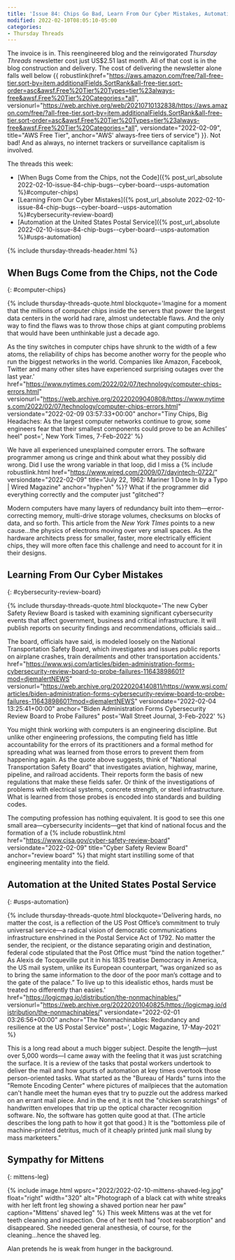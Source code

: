 ```yaml
---
title: 'Issue 84: Chips Go Bad, Learn From Our Cyber Mistakes, Automation at the USPS'
modified: 2022-02-10T08:05:10-05:00
categories:
- Thursday Threads
---
```

The invoice is in. 
This reengineered blog and the reinvigorated <i>Thursday Threads</i> newsletter cost just US$2.51 last month.
All of that cost is in the blog construction and delivery. 
The cost of delivering the newsletter alone falls well below {{ robustlink(href="https://aws.amazon.com/free/?all-free-tier.sort-by=item.additionalFields.SortRank&all-free-tier.sort-order=asc&awsf.Free%20Tier%20Types=tier%23always-free&awsf.Free%20Tier%20Categories=*all", versionurl="https://web.archive.org/web/20210710132838/https://aws.amazon.com/free/?all-free-tier.sort-by=item.additionalFields.SortRank&all-free-tier.sort-order=asc&awsf.Free%20Tier%20Types=tier%23always-free&awsf.Free%20Tier%20Categories=*all", versiondate="2022-02-09", title="AWS Free Tier", anchor="AWS' always-free tiers of service") }}. 
Not bad!
And as always, no internet trackers or surveillance capitalism is involved.

The threads this week:

* [When Bugs Come from the Chips, not the Code]({% post_url_absolute 2022-02-10-issue-84-chip-bugs--cyber-board--usps-automation %}#computer-chips)
* [Learning From Our Cyber Mistakes]({% post_url_absolute 2022-02-10-issue-84-chip-bugs--cyber-board--usps-automation %}#cybersecurity-review-board)
* [Automation at the United States Postal Service]({% post_url_absolute 2022-02-10-issue-84-chip-bugs--cyber-board--usps-automation %}#usps-automation)

{% include thursday-threads-header.html %}


## When Bugs Come from the Chips, not the Code
{: #computer-chips}


{% include thursday-threads-quote.html
blockquote='Imagine for a moment that the millions of computer chips inside the servers that power the largest data centers in the world had rare, almost undetectable flaws. And the only way to find the flaws was to throw those chips at giant computing problems that would have been unthinkable just a decade ago.

As the tiny switches in computer chips have shrunk to the width of a few atoms, the reliability of chips has become another worry for the people who run the biggest networks in the world. Companies like Amazon, Facebook, Twitter and many other sites have experienced surprising outages over the last year.'
href="https://www.nytimes.com/2022/02/07/technology/computer-chips-errors.html"
versionurl="https://web.archive.org/20220209040808/https://www.nytimes.com/2022/02/07/technology/computer-chips-errors.html"
versiondate="2022-02-09 03:57:33+00:00"
anchor="Tiny Chips, Big Headaches: As the largest computer networks continue to grow, some engineers fear that their smallest components could prove to be an Achilles’ heel"
post=', New York Times, 7-Feb-2022'
%}

We have all experienced unexplained computer errors. 
The software programmer among us cringe and think about what they possibly did wrong. 
Did I use the wrong variable in that loop, did I miss a {% include robustlink.html href="https://www.wired.com/2009/07/dayintech-0722/" versiondate="2022-02-09" title="July 22, 1962: Mariner 1 Done In by a Typo | Wired Magazine" anchor="hyphen" %}?
What if the programmer did everything correctly and the computer just "glitched"?

Modern computers have many layers of redundancy built into them—error-correcting memory, multi-drive storage volumes, checksums on blocks of data, and so forth. 
This article from the _New York TImes_ points to a new cause...the physics of electrons moving over very small spaces. 
As the hardware architects press for smaller, faster, more electrically efficient chips, they will more often face this challenge and need to account for it in their designs.


## Learning From Our Cyber Mistakes
{: #cybersecurity-review-board}

{% include thursday-threads-quote.html
blockquote='The new Cyber Safety Review Board is tasked with examining significant cybersecurity events that affect government, business and critical infrastructure. It will publish reports on security findings and recommendations, officials said...

The board, officials have said, is modeled loosely on the National Transportation Safety Board, which investigates and issues public reports on airplane crashes, train derailments and other transportation accidents.'
href="https://www.wsj.com/articles/biden-administration-forms-cybersecurity-review-board-to-probe-failures-11643898601?mod=djemalertNEWS"
versionurl="https://web.archive.org/20220204140811/https://www.wsj.com/articles/biden-administration-forms-cybersecurity-review-board-to-probe-failures-11643898601?mod=djemalertNEWS"
versiondate="2022-02-04 13:25:41+00:00"
anchor="Biden Administration Forms Cybersecurity Review Board to Probe Failures"
post='Wall Street Journal, 3-Feb-2022'
%}

You might think working with computers is an engineering discipline. 
But unlike other engineering professions, the computing field has little accountability for the errors of its practitioners and a formal method for spreading what was learned from those errors to prevent them from happening again. 
As the quote above suggests, think of "National Transportation Safety Board" that investigates aviation, highway, marine, pipeline, and railroad accidents. 
Their reports form the basis of new regulations that make these fields safer. 
Or think of the investigations of problems with electrical systems, concrete strength, or steel infrastructure. 
What is learned from those probes is encoded into standards and building codes. 

The computing profession has nothing equivalent. 
It is good to see this one small area—cybersecurity incidents—get that kind of national focus and the formation of a {% include robustlink.html href="https://www.cisa.gov/cyber-safety-review-board" versiondate="2022-02-09" title="Cyber Safety Review Board" anchor="review board" %} that might start instilling some of that engineering mentality into the field.


## Automation at the United States Postal Service
{: #usps-automation}

{% include thursday-threads-quote.html
blockquote='Delivering hards, no matter the cost, is a reflection of the US Post Office’s commitment to truly universal service—a radical vision of democratic communications infrastructure enshrined in the Postal Service Act of 1792. No matter the sender, the recipient, or the distance separating origin and destination, federal code stipulated that the Post Office must “bind the nation together.” As Alexis de Tocqueville put it in his 1835 treatise Democracy in America, the US mail system, unlike its European counterpart, “was organized so as to bring the same information to the door of the poor man’s cottage and to the gate of the palace.” To live up to this idealistic ethos, hards must be treated no differently than easies.'
href="https://logicmag.io/distribution/the-nonmachinables/"
versionurl="https://web.archive.org/20220201040825/https://logicmag.io/distribution/the-nonmachinables/"
versiondate="2022-02-01 03:26:56+00:00"
anchor="The Nonmachinables: Redundancy and resilience at the US Postal Service"
post=', Logic Magazine, 17-May-2021'
%}

This is a long read about a much bigger subject. 
Despite the length—just over 5,000 words—I came away with the feeling that it was just scratching the surface. 
It is a review of the tasks that postal workers undertook to deliver the mail and how spurts of automation at key times overtook those person-oriented tasks. 
What started as the "Bureau of Hards" turns into the "Remote Encoding Center" where pictures of mailpieces that the automation can't handle meet the human eyes that try to puzzle out the address marked on an errant mail piece.
And in the end, it is not the "chicken scratchings" of handwritten envelopes that trip up the optical character recognition software. 
No, the software has gotten quite good at that. (The article describes the long path to how it got that good.)
It is the "bottomless pile of machine-printed detritus, much of it cheaply printed junk mail slung by mass marketeers."

## Sympathy for Mittens
{: mittens-leg}

{% include image.html wpsrc="2022/2022-02-10-mittens-shaved-leg.jpg" float="right" width="320" alt="Photograph of a black cat with white streaks with her left front leg showing a shaved portion near her paw" caption="Mittens' shaved leg" %}  This week Mittens was at the vet for teeth cleaning and inspection. 
One of her teeth had "root reabsorption" and disappeared. 
She needed general anesthesia, of course, for the cleaning...hence the shaved leg.

Alan pretends he is weak from hunger in the background.